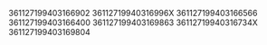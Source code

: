 361127199403166902
36112719940316996X
361127199403166566
361127199403166400
361127199403169863
36112719940316734X
361127199403169804